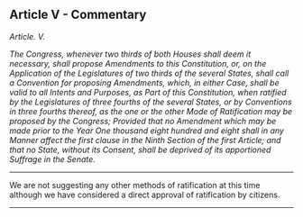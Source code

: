 
## Article V - Commentary



_Article. V._

_The Congress, whenever two thirds of both Houses shall deem it necessary, shall propose Amendments to this Constitution, or, on the Application of the Legislatures of two thirds of the several States, shall call a Convention for proposing Amendments, which, in either Case, shall be valid to all Intents and Purposes, as Part of this Constitution, when ratified by the Legislatures of three fourths of the several States, or by Conventions in three fourths thereof, as the one or the other Mode of Ratification may be proposed by the Congress; Provided that no Amendment which may be made prior to the Year One thousand eight hundred and eight shall in any Manner affect the first clause in the Ninth Section of the first Article; and that no State, without its Consent, shall be deprived of its apportioned Suffrage in the Senate._



---

We are not suggesting any other methods of ratification at this time although we have considered a direct approval of ratification by citizens.



---
